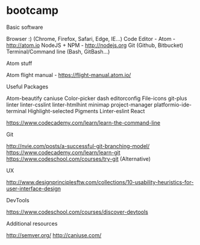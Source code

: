 # bootcamp
Basic software

Browser :) (Chrome, Firefox, Safari, Edge, IE...)
Code Editor - Atom - http://atom.io
NodeJS + NPM - http://nodejs.org
Git (Github, Bitbucket)
Terminal/Command line (Bash, GitBash...)

Atom stuff

Atom flight manual - https://flight-manual.atom.io/

Useful Packages

Atom-beautify
caniuse
Color-picker
dash
editorconfig
File-icons
git-plus
linter
linter-csslint
linter-htmlhint
minimap
project-manager
platformio-ide-terminal
Highlight-selected
Pigments
Linter-eslint
React

https://www.codecademy.com/learn/learn-the-command-line

Git

http://nvie.com/posts/a-successful-git-branching-model/
https://www.codecademy.com/learn/learn-git
https://www.codeschool.com/courses/try-git (Alternative)

UX

http://www.designprinciplesftw.com/collections/10-usability-heuristics-for-user-interface-design

DevTools

https://www.codeschool.com/courses/discover-devtools

Additional resources

http://semver.org/
http://caniuse.com/
